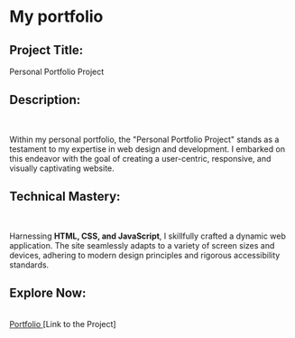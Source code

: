 # My portfolio

<h2>Project Title: </h2>Personal Portfolio Project
<br>
<h2>Description: </h2><br>

Within my personal portfolio, the "Personal Portfolio Project" stands as a testament to my expertise in web design and development. I embarked on this endeavor with the goal of creating a user-centric, responsive, and visually captivating website.

<h2>Technical Mastery: </h2><br>

Harnessing <strong>HTML, CSS, and JavaScript</strong>, I skillfully crafted a dynamic web application. The site seamlessly adapts to a variety of screen sizes and devices, adhering to modern design principles and rigorous accessibility standards.

<h2>Explore Now: </h2><br>
<a href="https://surajverma02.github.io/portfolio-suraj/">Portfolio </a>
[Link to the Project]
